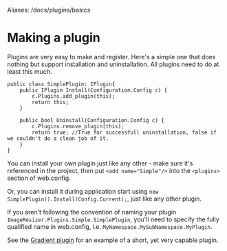 Aliases: /docs/plugins/basics

# Making a plugin

Plugins are very easy to make and register. Here's a simple one that does nothing but support installation and uninstallation. All plugins need to do at least this much.

	public class SimplePlugin: IPlugin{
	    public IPlugin Install(Configuration.Config c) {
	        c.Plugins.add_plugin(this);
	        return this;
	    }

	    public bool Uninstall(Configuration.Config c) {
	        c.Plugins.remove_plugin(this);
	        return true; //True for successfull uninstallation, false if we couldn't do a clean job of it.
	    }
	}

You can install your own plugin just like any other - make sure it's referenced in the project, then put `<add name="Simple"/>` into the `<plugins>` section of web.config. 
	
Or, you can install it during application start using `new SimplePlugin().Install(Config.Current);`, just like any other plugin. 

If you aren't following the convention of naming your plugin `ImageResizer.Plugins.Simple.SimplePlugin`, you'll need to specify the fully qualified name in web.config, i.e. `MyNamespace.MySubNamespace.MyPlugin`. 

See the [Gradient plugin](/plugins/gradient) for an example of a short, yet very capable plugin.